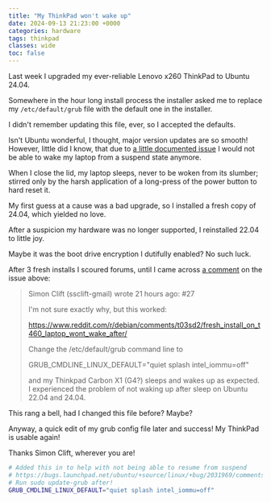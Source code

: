 ```yaml
---
title: "My ThinkPad won't wake up"
date: 2024-09-13 21:23:00 +0000
categories: hardware
tags: thinkpad
classes: wide
toc: false
---
```


Last week I upgraded my ever-reliable Lenovo x260 ThinkPad to Ubuntu 24.04.

Somewhere in the hour long install process the installer asked me to replace my `/etc/default/grub` file with the default one in the installer.

I didn't remember updating this file, ever, so I accepted the defaults.

Isn't Ubuntu wonderful, I thought, major version updates are so smooth!
However, little did I know, that due to [a little documented issue](https://bugs.launchpad.net/ubuntu/+source/linux/+bug/2031969/) I would not be able to wake my laptop from a suspend state anymore.

When I close the lid, my laptop sleeps, never to be woken from its slumber; stirred only by the harsh application of a long-press of the power button to hard reset it.

My first guess at a cause was a bad upgrade, so I installed a fresh copy of 24.04, which yielded no love.

After a suspicion my hardware was no longer supported, I reinstalled 22.04 to little joy.

Maybe it was the boot drive encryption I dutifully enabled? No such luck.

After 3 fresh installs I scoured forums, until I came across [a comment](https://bugs.launchpad.net/ubuntu/+source/linux/+bug/2031969/comments/27) on the issue above:

> Simon Clift (ssclift-gmail) wrote 21 hours ago: #27
>
> I'm not sure exactly why, but this worked:
>
> https://www.reddit.com/r/debian/comments/t03sd2/fresh_install_on_t460_laptop_wont_wake_after/
>
> Change the /etc/default/grub command line to
>
> GRUB_CMDLINE_LINUX_DEFAULT="quiet splash intel_iommu=off"
>
> and my Thinkpad Carbon X1 (G4?) sleeps and wakes up as expected. I experienced the problem of not waking up after sleep on Ubuntu 22.04 and 24.04.

This rang a bell, had I changed this file before?
Maybe?

Anyway, a quick edit of my grub config file later and success!
My ThinkPad is usable again!

Thanks Simon Clift, wherever you are!

```sh
# Added this in to help with not being able to resume from suspend
# https://bugs.launchpad.net/ubuntu/+source/linux/+bug/2031969/comments/27
# Run sudo update-grub after!
GRUB_CMDLINE_LINUX_DEFAULT="quiet splash intel_iommu=off"
```
